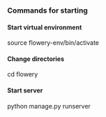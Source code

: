 ### Commands for starting

#### Start virtual environment
source flowery-env/bin/activate

#### Change directories
cd flowery 

#### Start server 
python manage.py runserver
